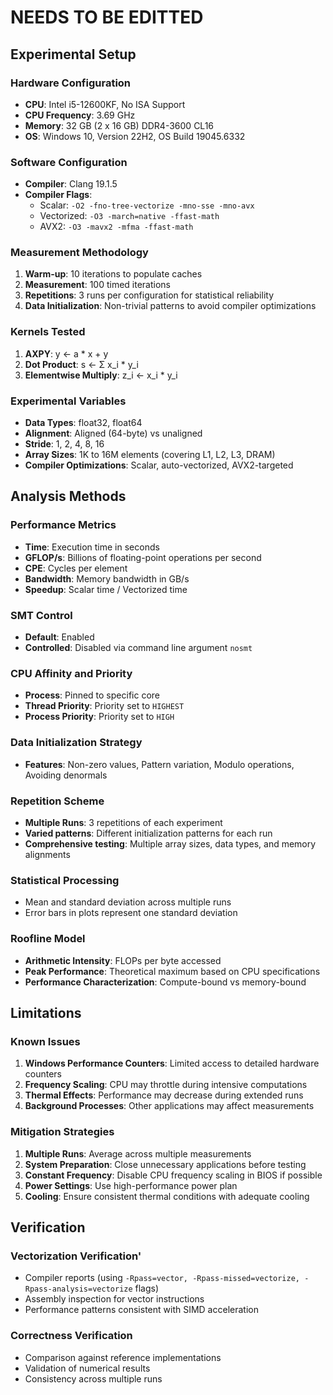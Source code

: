 # NEEDS TO BE EDITTED

## Experimental Setup

### Hardware Configuration
- **CPU**: Intel i5-12600KF, No ISA Support
- **CPU Frequency**: 3.69 GHz
- **Memory**: 32 GB (2 x 16 GB) DDR4-3600 CL16
- **OS**: Windows 10, Version 22H2, OS Build 19045.6332

### Software Configuration
- **Compiler**: Clang 19.1.5
- **Compiler Flags**:
  - Scalar: `-O2 -fno-tree-vectorize -mno-sse -mno-avx`
  - Vectorized: `-O3 -march=native -ffast-math`
  - AVX2: `-O3 -mavx2 -mfma -ffast-math`

### Measurement Methodology
1. **Warm-up**: 10 iterations to populate caches
2. **Measurement**: 100 timed iterations
3. **Repetitions**: 3 runs per configuration for statistical reliability
4. **Data Initialization**: Non-trivial patterns to avoid compiler optimizations

### Kernels Tested
1. **AXPY**: y ← a * x + y
2. **Dot Product**: s ← Σ x_i * y_i
3. **Elementwise Multiply**: z_i ← x_i * y_i

### Experimental Variables
- **Data Types**: float32, float64
- **Alignment**: Aligned (64-byte) vs unaligned
- **Stride**: 1, 2, 4, 8, 16
- **Array Sizes**: 1K to 16M elements (covering L1, L2, L3, DRAM)
- **Compiler Optimizations**: Scalar, auto-vectorized, AVX2-targeted

## Analysis Methods

### Performance Metrics
- **Time**: Execution time in seconds
- **GFLOP/s**: Billions of floating-point operations per second
- **CPE**: Cycles per element
- **Bandwidth**: Memory bandwidth in GB/s
- **Speedup**: Scalar time / Vectorized time

### SMT Control
- **Default**: Enabled
- **Controlled**: Disabled via command line argument `nosmt`

### CPU Affinity and Priority
- **Process**: Pinned to specific core
- **Thread Priority**: Priority set to `HIGHEST`
- **Process Priority**: Priority set to `HIGH`

### Data Initialization Strategy
- **Features**: Non-zero values, Pattern variation, Modulo operations, Avoiding denormals

### Repetition Scheme
- **Multiple Runs**: 3 repetitions of each experiment
- **Varied patterns**: Different initialization patterns for each run
- **Comprehensive testing**: Multiple array sizes, data types, and memory alignments

### Statistical Processing
- Mean and standard deviation across multiple runs
- Error bars in plots represent one standard deviation

### Roofline Model
- **Arithmetic Intensity**: FLOPs per byte accessed
- **Peak Performance**: Theoretical maximum based on CPU specifications
- **Performance Characterization**: Compute-bound vs memory-bound

## Limitations

### Known Issues
1. **Windows Performance Counters**: Limited access to detailed hardware counters
2. **Frequency Scaling**: CPU may throttle during intensive computations
3. **Thermal Effects**: Performance may decrease during extended runs
4. **Background Processes**: Other applications may affect measurements

### Mitigation Strategies
1. **Multiple Runs**: Average across multiple measurements
2. **System Preparation**: Close unnecessary applications before testing
3. **Constant Frequency**: Disable CPU frequency scaling in BIOS if possible
4. **Power Settings**: Use high-performance power plan
5. **Cooling**: Ensure consistent thermal conditions with adequate cooling

## Verification

### Vectorization Verification'
- Compiler reports (using `-Rpass=vector, -Rpass-missed=vectorize, -Rpass-analysis=vectorize` flags)
- Assembly inspection for vector instructions
- Performance patterns consistent with SIMD acceleration

### Correctness Verification
- Comparison against reference implementations
- Validation of numerical results
- Consistency across multiple runs